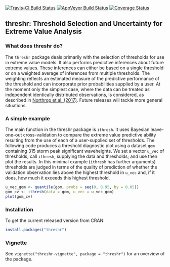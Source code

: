 
<!-- README.md is generated from README.Rmd. Please edit that file -->
[![Travis-CI Build Status](https://travis-ci.org/paulnorthrop/threshr.svg?branch=master)](https://travis-ci.org/paulnorthrop/threshr) [![AppVeyor Build Status](https://ci.appveyor.com/api/projects/status/github/paulnorthrop/threshr?branch=master&svg=true)](https://ci.appveyor.com/project/paulnorthrop/threshr) [![Coverage Status](https://codecov.io/github/paulnorthrop/threshr/coverage.svg?branch=master)](https://codecov.io/github/paulnorthrop/threshr?branch=master)

threshr: Threshold Selection and Uncertainty for Extreme Value Analysis
-----------------------------------------------------------------------

### What does threshr do?

The `threshr` package deals primarily with the selection of thresholds for use in extreme value models. It also performs predictive inferences about future extreme values. These inferences can either be based on a single threshold or on a weighted average of inferences from multiple thresholds. The weighting reflects an estimated measure of the predictive performance of the threshold and can incorporate prior probabilities supplied by a user. At the moment only the simplest case, where the data can be treated as independent identically distributed observations, is considered, as described in [Northrop et al. (2017)](https://doi.org/10.1111/rssc.12159). Future releases will tackle more general situations.

### A simple example

The main function in the threshr package is `ithresh`. It uses Bayesian leave-one-out cross-validation to compare the extreme value predictive ability resulting from the use of each of a user-supplied set of thresholds. The following code produces a threshold diagnostic plot using a dataset `gom` containing 315 storm peak significant waveheights. We set a vector `u_vec` of thresholds; call `ithresh`, supplying the data and thresholds; and use then plot the results. In this minimal example (`ithresh` has further arguments) thresholds are judged in terms of the quality of prediction of whether the validation observation lies above the highest threshold in `u_vec` and, if it does, how much it exceeds this highest threshold.

``` r
u_vec_gom <- quantile(gom, probs = seq(0, 0.95, by = 0.05))
gom_cv <- ithresh(data = gom, u_vec = u_vec_gom)
plot(gom_cv)
```

### Installation

To get the current released version from CRAN:

``` r
install.packages("threshr")
```

### Vignette

See `vignette("threshr-vignette", package = "threshr")` for an overview of the package.
